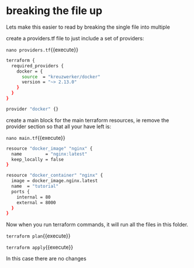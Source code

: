 # breaking the file up

Lets make this easier to read by breaking the single file into multiple

create a providers.tf file to just include a set of providers:

`nano providers.tf`{{execute}}

```sh
terraform {
  required_providers {
    docker = {
      source  = "kreuzwerker/docker"
      version = "~> 2.13.0"
    }
  }
}

provider "docker" {}
```

create a main block for the main terraform resources, ie remove the provider section so that all your have left is:

`nano main.tf`{{execute}}

```sh
resource "docker_image" "nginx" {
  name         = "nginx:latest"
  keep_locally = false
}

resource "docker_container" "nginx" {
  image = docker_image.nginx.latest
  name  = "tutorial"
  ports {
    internal = 80
    external = 8000
  }
}
```

Now when you run terraform commands, it will run all the files in this folder.

`terraform plan`{{execute}}    

`terraform apply`{{execute}}    

In this case there are no changes




